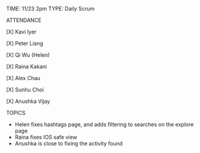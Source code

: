 TIME: 11/23 2pm
TYPE: Daily Scrum

ATTENDANCE

[X] Kavi Iyer

[X] Peter Liang

[X] Qi Wu (Helen)

[X] Raina Kakani

[X] Alex Chau 

[X] Sunhu Choi

[X] Anushka Vijay

TOPICS
- Helen fixes hashtags page, and adds filtering to searches on the explore page
- Raina fixes IOS safe view
- Anushka is close to fixing the activity found
